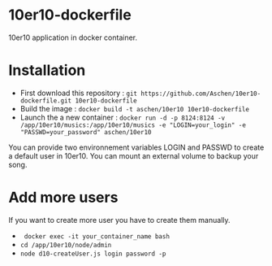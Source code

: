 # 10er10-dockerfile
10er10 application in docker container.

# Installation
- First download this repository : ```git https://github.com/Aschen/10er10-dockerfile.git 10er10-dockerfile```
- Build the image : ```docker build -t aschen/10er10 10er10-dockerfile ```
- Launch the a new container : ```docker run -d -p 8124:8124 -v /app/10er10/musics:/app/10er10/musics -e "LOGIN=your_login" -e "PASSWD=your_password" aschen/10er10 ```

You can provide two environnement variables LOGIN and PASSWD to create a default user in 10er10.
You can mount an external volume to backup your song.

# Add more users
If you want to create more user you have to create them manually. 
- ``` docker exec -it your_container_name bash```
- ``` cd /app/10er10/node/admin ```
- ``` node d10-createUser.js login password -p ```
